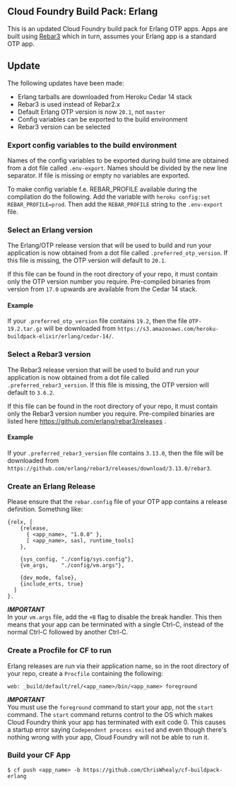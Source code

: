 ## Cloud Foundry Build Pack: Erlang

This is an updated Cloud Foundry build pack for Erlang OTP apps. Apps are built using [Rebar3](http://www.rebar3.org/) which in turn, assumes your Erlang app is a standard OTP app.


## Update

The following updates have been made:

* Erlang tarballs are downloaded from Heroku Cedar 14 stack
* Rebar3 is used instead of Rebar2.x
* Default Erlang OTP version is now `20.1`, not `master`
* Config variables can be exported to the build environment
* Rebar3 version can be selected

### Export config variables to the build environment

Names of the config variables to be exported during build time are obtained from a dot file called `.env-export`. 
Names should be divided by the new line separator. If file is missing or empty no variables are exported.

To make config variable f.e. REBAR_PROFILE available during the compilation do the following.
Add the variable with `heroku config:set REBAR_PROFILE=prod`. Then add the `REBAR_PROFILE` string to the `.env-export` file.

### Select an Erlang version

The Erlang/OTP release version that will be used to build and run your application is now obtained from a dot file called `.preferred_otp_version`.  If this file is missing, the OTP version will default to `20.1`.

If this file can be found in the root directory of your repo, it must contain only the OTP version number you require.  Pre-compiled binaries from version from `17.0` upwards are available from the Cedar 14 stack.

#### Example

If your `.preferred_otp_version` file contains `19.2`, then the file `OTP-19.2.tar.gz` will be downloaded from `https://s3.amazonaws.com/heroku-buildpack-elixir/erlang/cedar-14/`.

### Select a Rebar3 version

The Rebar3 release version that will be used to build and run your application is now obtained from a dot file called `.preferred_rebar3_version`.  If this file is missing, the OTP version will default to `3.6.2`.

If this file can be found in the root directory of your repo, it must contain only the Rebar3 version number you require. Pre-compiled binaries are listed here https://github.com/erlang/rebar3/releases .

#### Example

If your `.preferred_rebar3_version` file contains `3.13.0`, then the file will be downloaded from `https://github.com/erlang/rebar3/releases/download/3.13.0/rebar3`.

### Create an Erlang Release

Please ensure that the `rebar.config` file of your OTP app contains a release definition.  Something like:

    {relx, [
        {release,
          { <app_name>, "1.0.0" },
          [ <app_name>, sasl, runtime_tools]
        },

        {sys_config, "./config/sys.config"},
        {vm_args,    "./config/vm.args"},

        {dev_mode, false},
        {include_erts, true}
      ]
    }.

***IMPORTANT***  
In your `vm.args` file, add the `+B` flag to disable the break handler.  This then means that your app can be terminated with a single Ctrl-C, instead of the normal Ctrl-C followed by another Ctrl-C.

### Create a Procfile for CF to run

Erlang releases are run via their application name, so in the root directory of your repo, create a `Procfile` containing the following:

    web: _build/default/rel/<app_name>/bin/<app_name> foreground

***IMPORTANT***  
You must use the `foreground` command to start your app, not the `start` command.  The `start` command returns control to the OS which makes Cloud Foundry think your app has terminated with exit code 0.  This causes a startup error saying `Codependent process exited` and even though there's nothing wrong with your app, Cloud Foundry will not be able to run it.


### Build your CF App

    $ cf push <app_name> -b https://github.com/ChrisWhealy/cf-buildpack-erlang
  
